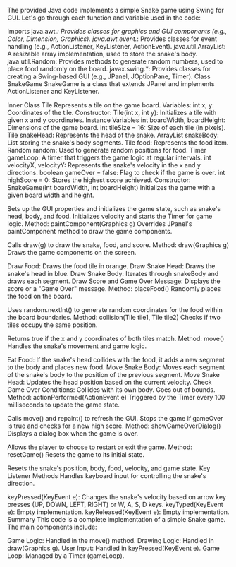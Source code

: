 The provided Java code implements a simple Snake game using Swing for GUI. Let's go through each function and variable used in the code:

Imports
java.awt.*: Provides classes for graphics and GUI components (e.g., Color, Dimension, Graphics).
java.awt.event.*: Provides classes for event handling (e.g., ActionListener, KeyListener, ActionEvent).
java.util.ArrayList: A resizable array implementation, used to store the snake's body.
java.util.Random: Provides methods to generate random numbers, used to place food randomly on the board.
javax.swing.*: Provides classes for creating a Swing-based GUI (e.g., JPanel, JOptionPane, Timer).
Class SnakeGame
SnakeGame is a class that extends JPanel and implements ActionListener and KeyListener.

Inner Class Tile
Represents a tile on the game board.
Variables:
int x, y: Coordinates of the tile.
Constructor:
Tile(int x, int y): Initializes a tile with given x and y coordinates.
Instance Variables
int boardWidth, boardHeight: Dimensions of the game board.
int tileSize = 16: Size of each tile (in pixels).
Tile snakeHead: Represents the head of the snake.
ArrayList<Tile> snakeBody: List storing the snake's body segments.
Tile food: Represents the food item.
Random random: Used to generate random positions for food.
Timer gameLoop: A timer that triggers the game logic at regular intervals.
int velocityX, velocityY: Represents the snake's velocity in the x and y directions.
boolean gameOver = false: Flag to check if the game is over.
int highScore = 0: Stores the highest score achieved.
Constructor: SnakeGame(int boardWidth, int boardHeight)
Initializes the game with a given board width and height.

Sets up the GUI properties and initializes the game state, such as snake's head, body, and food.
Initializes velocity and starts the Timer for game logic.
Method: paintComponent(Graphics g)
Overrides JPanel's paintComponent method to draw the game components.

Calls draw(g) to draw the snake, food, and score.
Method: draw(Graphics g)
Draws the game components on the screen.

Draw Food: Draws the food tile in orange.
Draw Snake Head: Draws the snake's head in blue.
Draw Snake Body: Iterates through snakeBody and draws each segment.
Draw Score and Game Over Message: Displays the score or a "Game Over" message.
Method: placeFood()
Randomly places the food on the board.

Uses random.nextInt() to generate random coordinates for the food within the board boundaries.
Method: collision(Tile tile1, Tile tile2)
Checks if two tiles occupy the same position.

Returns true if the x and y coordinates of both tiles match.
Method: move()
Handles the snake's movement and game logic.

Eat Food: If the snake's head collides with the food, it adds a new segment to the body and places new food.
Move Snake Body: Moves each segment of the snake's body to the position of the previous segment.
Move Snake Head: Updates the head position based on the current velocity.
Check Game Over Conditions:
Collides with its own body.
Goes out of bounds.
Method: actionPerformed(ActionEvent e)
Triggered by the Timer every 100 milliseconds to update the game state.

Calls move() and repaint() to refresh the GUI.
Stops the game if gameOver is true and checks for a new high score.
Method: showGameOverDialog()
Displays a dialog box when the game is over.

Allows the player to choose to restart or exit the game.
Method: resetGame()
Resets the game to its initial state.

Resets the snake's position, body, food, velocity, and game state.
Key Listener Methods
Handles keyboard input for controlling the snake's direction.

keyPressed(KeyEvent e): Changes the snake's velocity based on arrow key presses (UP, DOWN, LEFT, RIGHT) or W, A, S, D keys.
keyTyped(KeyEvent e): Empty implementation.
keyReleased(KeyEvent e): Empty implementation.
Summary
This code is a complete implementation of a simple Snake game. The main components include:

Game Logic: Handled in the move() method.
Drawing Logic: Handled in draw(Graphics g).
User Input: Handled in keyPressed(KeyEvent e).
Game Loop: Managed by a Timer (gameLoop).